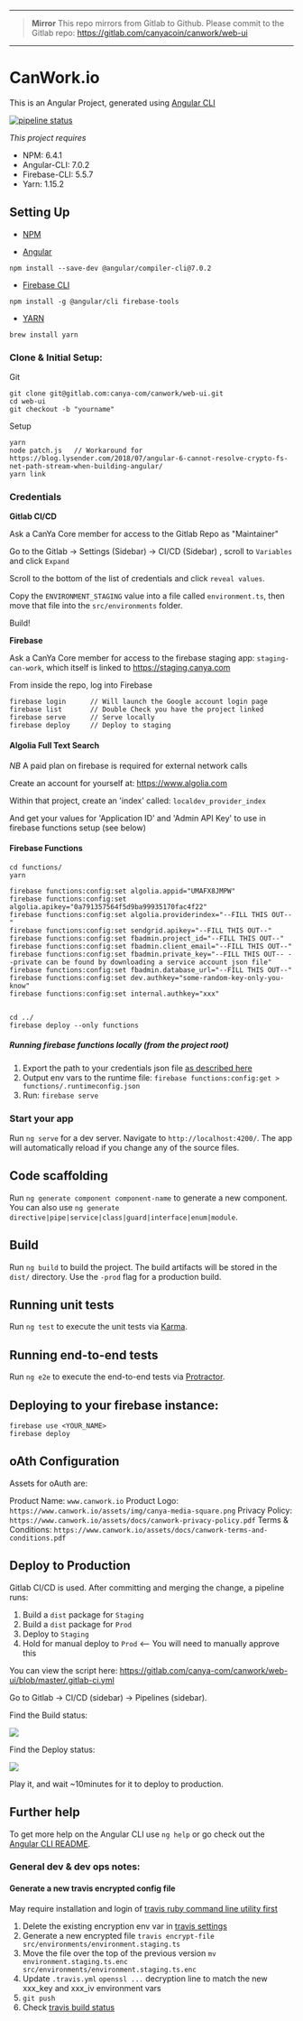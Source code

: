 ****

> **Mirror**
> This repo mirrors from Gitlab to Github. Please commit to the Gitlab repo:
> https://gitlab.com/canyacoin/canwork/web-ui

****


# CanWork.io

This is an Angular Project, generated using [Angular CLI](https://github.com/angular/angular-cli)

[![pipeline status](https://gitlab.com/canya-com/canwork/web-ui/badges/master/pipeline.svg)](https://gitlab.com/canya-com/shared/services/ethereum-transaction-monitor/commits/master)

*This project requires*
* NPM: 6.4.1
* Angular-CLI: 7.0.2
* Firebase-CLI: 5.5.7
* Yarn: 1.15.2


## Setting Up

* [NPM](https://nodejs.org/en/)

* [Angular](https://github.com/angular/angular-cli)
```
npm install --save-dev @angular/compiler-cli@7.0.2
```

* [Firebase CLI](https://www.npmjs.com/package/firebase)
```
npm install -g @angular/cli firebase-tools
```

* [YARN](https://yarnpkg.com/en/docs/install#mac-stable)
```
brew install yarn
```


### Clone & Initial Setup:

Git
```
git clone git@gitlab.com:canya-com/canwork/web-ui.git
cd web-ui
git checkout -b "yourname"
```

Setup
```
yarn
node patch.js   // Workaround for https://blog.lysender.com/2018/07/angular-6-cannot-resolve-crypto-fs-net-path-stream-when-building-angular/
yarn link
```

### Credentials

**Gitlab CI/CD**

Ask a CanYa Core member for access to the Gitlab Repo as "Maintainer" 

Go to the Gitlab -> Settings (Sidebar) -> CI/CD (Sidebar) , scroll to `Variables` and click `Expand`

Scroll to the bottom of the list of credentials and click `reveal values`. 

Copy the `ENVIRONMENT_STAGING` value into a file called `environment.ts`, then move that file into the `src/environments` folder. 

Build!

**Firebase**

Ask a CanYa Core member for access to the firebase staging app: `staging-can-work`, which itself is linked to  https://staging.canya.com

From inside the repo, log into Firebase
```
firebase login      // Will launch the Google account login page
firebase list       // Double Check you have the project linked
firebase serve      // Serve locally
firebase deploy     // Deploy to staging
```

<!--Now, go to your firebase account and obtain the database credentials, and update the `firebase` block in `src/environments/environment.ts`-->

<!--If you have not worked on this project before you will need to create a firebase alias:-->

<!--```-->
<!--firebase use --add-->
<!--# ^^^ Enter your firebase project name when prompted, and then an alias. Use <YOUR_NAME> for example-->
<!--firebase use <YOUR_NAME>-->
<!--```-->

#### Algolia Full Text Search

*NB* A paid plan on firebase is required for external network calls

Create an account for yourself at: https://www.algolia.com

Within that project, create an 'index' called: `localdev_provider_index`

And get your values for 'Application ID' and 'Admin API Key' to use in firebase functions setup (see below)

#### Firebase Functions

```
cd functions/
yarn

firebase functions:config:set algolia.appid="UMAFX8JMPW"
firebase functions:config:set algolia.apikey="0a791357564f5d9ba99935170fac4f22"
firebase functions:config:set algolia.providerindex="--FILL THIS OUT--"
firebase functions:config:set sendgrid.apikey="--FILL THIS OUT--"
firebase functions:config:set fbadmin.project_id="--FILL THIS OUT--"
firebase functions:config:set fbadmin.client_email="--FILL THIS OUT--"
firebase functions:config:set fbadmin.private_key="--FILL THIS OUT-- --private can be found by downloading a service account json file"
firebase functions:config:set fbadmin.database_url="--FILL THIS OUT--"
firebase functions:config:set dev.authkey="some-random-key-only-you-know"
firebase functions:config:set internal.authkey="xxx"


cd ../
firebase deploy --only functions
```

##### Running firebase functions locally (from the project root)

1. Export the path to your credentials json file [as described here](https://firebase.google.com/docs/functions/local-emulator)
2. Output env vars to the runtime file: `firebase functions:config:get > functions/.runtimeconfig.json`
3. Run: `firebase serve`

### Start your app

Run `ng serve` for a dev server. Navigate to `http://localhost:4200/`. The app will automatically reload if you change any of the source files.

## Code scaffolding

Run `ng generate component component-name` to generate a new component. You can also use `ng generate directive|pipe|service|class|guard|interface|enum|module`.

## Build

Run `ng build` to build the project. The build artifacts will be stored in the `dist/` directory. Use the `-prod` flag for a production build.

## Running unit tests

Run `ng test` to execute the unit tests via [Karma](https://karma-runner.github.io).

## Running end-to-end tests

Run `ng e2e` to execute the end-to-end tests via [Protractor](http://www.protractortest.org/).

## Deploying to your firebase instance:

```
firebase use <YOUR_NAME>
firebase deploy
```

## oAth Configuration

Assets for oAuth are:

Product Name: `www.canwork.io`
Product Logo: `https://www.canwork.io/assets/img/canya-media-square.png`
Privacy Policy: `https://www.canwork.io/assets/docs/canwork-privacy-policy.pdf`
Terms & Conditions: `https://www.canwork.io/assets/docs/canwork-terms-and-conditions.pdf`

## Deploy to Production

Gitlab CI/CD is used. After committing and merging the change, a pipeline runs:

1) Build a `dist` package for `Staging`
2) Build a `dist` package for `Prod`
3) Deploy to `Staging`
4) Hold for manual deploy to `Prod`         <-- You will need to manually approve this

You can view the script here: https://gitlab.com/canya-com/canwork/web-ui/blob/master/.gitlab-ci.yml


Go to Gitlab -> CI/CD (sidebar) -> Pipelines (sidebar). 

Find the Build status:    

![](https://snag.gy/4TLi6N.jpg)

Find the Deploy status:

![](https://snag.gy/C9gL5c.jpg)

Play it, and wait ~10minutes for it to deploy to production. 




## Further help

To get more help on the Angular CLI use `ng help` or go check out the [Angular CLI README](https://github.com/angular/angular-cli/blob/master/README.md).

### General dev & dev ops notes:

#### Generate a new travis encrypted config file

May require installation and login of [travis ruby command line utility first](https://github.com/travis-ci/travis.rb)

1. Delete the existing encryption env var in [travis settings](https://travis-ci.com/canyaio/can-work/settings)
1. Generate a new encrypted file `travis encrypt-file src/environments/environment.staging.ts`
1. Move the file over the top of the previous version `mv environment.staging.ts.enc src/environments/environment.staging.ts.enc`
1. Update `.travis.yml`  `openssl ...` decryption line to match the new xxx_key and xxx_iv environment vars
1. `git push`
1. Check [travis build status](https://travis-ci.com/canyaio/can-work)
